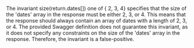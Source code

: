 The invariant size(return.dates[]) one of { 2, 3, 4} specifies that the size of the 'dates' array in the response must be either 2, 3, or 4. This means that the response should always contain an array of dates with a length of 2, 3, or 4. The provided Swagger definition does not guarantee this invariant, as it does not specify any constraints on the size of the 'dates' array in the response. Therefore, the invariant is a false-positive.
